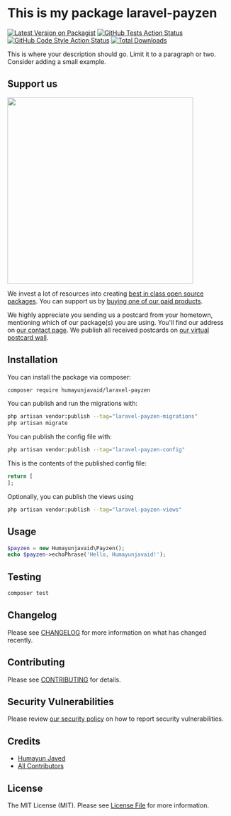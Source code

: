 # This is my package laravel-payzen

[![Latest Version on Packagist](https://img.shields.io/packagist/v/humayunjavaid/laravel-payzen.svg?style=flat-square)](https://packagist.org/packages/humayunjavaid/laravel-payzen)
[![GitHub Tests Action Status](https://img.shields.io/github/actions/workflow/status/humayunjavaid/laravel-payzen/run-tests.yml?branch=main&label=tests&style=flat-square)](https://github.com/humayunjavaid/laravel-payzen/actions?query=workflow%3Arun-tests+branch%3Amain)
[![GitHub Code Style Action Status](https://img.shields.io/github/actions/workflow/status/humayunjavaid/laravel-payzen/fix-php-code-style-issues.yml?branch=main&label=code%20style&style=flat-square)](https://github.com/humayunjavaid/laravel-payzen/actions?query=workflow%3A"Fix+PHP+code+style+issues"+branch%3Amain)
[![Total Downloads](https://img.shields.io/packagist/dt/humayunjavaid/laravel-payzen.svg?style=flat-square)](https://packagist.org/packages/humayunjavaid/laravel-payzen)

This is where your description should go. Limit it to a paragraph or two. Consider adding a small example.

## Support us

[<img src="https://github-ads.s3.eu-central-1.amazonaws.com/laravel-payzen.jpg?t=1" width="419px" />](https://spatie.be/github-ad-click/laravel-payzen)

We invest a lot of resources into creating [best in class open source packages](https://spatie.be/open-source). You can support us by [buying one of our paid products](https://spatie.be/open-source/support-us).

We highly appreciate you sending us a postcard from your hometown, mentioning which of our package(s) you are using. You'll find our address on [our contact page](https://spatie.be/about-us). We publish all received postcards on [our virtual postcard wall](https://spatie.be/open-source/postcards).

## Installation

You can install the package via composer:

```bash
composer require humayunjavaid/laravel-payzen
```

You can publish and run the migrations with:

```bash
php artisan vendor:publish --tag="laravel-payzen-migrations"
php artisan migrate
```

You can publish the config file with:

```bash
php artisan vendor:publish --tag="laravel-payzen-config"
```

This is the contents of the published config file:

```php
return [
];
```

Optionally, you can publish the views using

```bash
php artisan vendor:publish --tag="laravel-payzen-views"
```

## Usage

```php
$payzen = new Humayunjavaid\Payzen();
echo $payzen->echoPhrase('Hello, Humayunjavaid!');
```

## Testing

```bash
composer test
```

## Changelog

Please see [CHANGELOG](CHANGELOG.md) for more information on what has changed recently.

## Contributing

Please see [CONTRIBUTING](CONTRIBUTING.md) for details.

## Security Vulnerabilities

Please review [our security policy](../../security/policy) on how to report security vulnerabilities.

## Credits

- [Humayun Javed](https://github.com/humayunjavaid)
- [All Contributors](../../contributors)

## License

The MIT License (MIT). Please see [License File](LICENSE.md) for more information.
